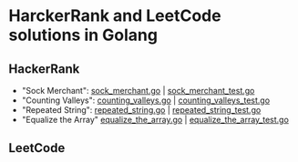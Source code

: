 # HarckerRank and LeetCode solutions in Golang

## HackerRank

* "Sock Merchant": [sock_merchant.go](./HackerRank/Sock_Merchant/sock_merchant.go) | [sock_merchant_test.go](./HackerRank/Sock_Merchant/sock_merchant_test.go)
* "Counting Valleys": [counting_valleys.go](./HackerRank/CountingValleys/counting_valleys.go) | [counting_valleys_test.go](./HackerRank/CountingValleys/counting_valleys_test.go)
* "Repeated String": [repeated_string.go](./HackerRank/Repeated_String/repeated_string.go) | [repeated_string_test.go](./HackerRank/Repeated_String/repeated_string_test.go)
* "Equalize the Array" [equalize_the_array.go](./HackerRank/EqualizeTheArray/equalize_the_array.go) | [equalize_the_array_test.go](./HackerRank/EqualizeTheArray/equalize_the_array_test.go)

## LeetCode
